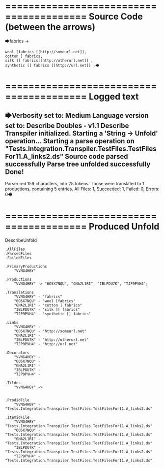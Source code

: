 ========================================
Source Code (between the arrows)
========================================

🡆fabrics ->

	wool [fabrics [[http://someurl.net]],
	cotton ] fabrics,
	silk ][ fabrics[[http://otherurl.net]] ,
	synthetic [] fabrics [[http://url.net]] ;🡄

========================================
Logged text
========================================

🡆Verbosity set to: Medium
Language version set to: Describe Doubles - v1.1
Describe Transpiler initialized.
Starting a 'String -> Unfold' operation...
Starting a parse operation on "Tests.Integration.Transpiler.TestFiles.TestFilesFor11.A_links2.ds"
Source code parsed successfully
Parse tree unfolded successfully
Done!
------------------------
Parser red 159 characters, into 25 tokens.
Those were translated to 1 productions, containing 5 entries.
All Files: 1, Succeeded: 1, Failed: 0, Errors: 0🡄

========================================
Produced Unfold
========================================

DescribeUnfold

    .AllFiles
    .ParsedFiles
    .FailedFiles

    .PrimaryProductions
        "VVNG4HBY" 

    .Productions
        "VVNG4HBY" -> "6O5X7NQU", "GNA2L1RI", "IBLPDU7K", "TJP9PVH4";

    .Translations
        "VVNG4HBY" - "fabrics"
        "6O5X7NQU" - "wool [fabrics"
        "GNA2L1RI" - "cotton ] fabrics"
        "IBLPDU7K" - "silk ][ fabrics"
        "TJP9PVH4" - "synthetic [] fabrics"

    .Links
        "VVNG4HBY" - 
        "6O5X7NQU" - "http://someurl.net"
        "GNA2L1RI" - 
        "IBLPDU7K" - "http://otherurl.net"
        "TJP9PVH4" - "http://url.net"

    .Decorators
        "VVNG4HBY" - 
        "6O5X7NQU" - 
        "GNA2L1RI" - 
        "IBLPDU7K" - 
        "TJP9PVH4" - 

    .Tildes
        "VVNG4HBY" -> 


    .ProdidFile
        "VVNG4HBY" - "Tests.Integration.Transpiler.TestFiles.TestFilesFor11.A_links2.ds"

    .ItemidFile
        "VVNG4HBY" - "Tests.Integration.Transpiler.TestFiles.TestFilesFor11.A_links2.ds"
        "6O5X7NQU" - "Tests.Integration.Transpiler.TestFiles.TestFilesFor11.A_links2.ds"
        "GNA2L1RI" - "Tests.Integration.Transpiler.TestFiles.TestFilesFor11.A_links2.ds"
        "IBLPDU7K" - "Tests.Integration.Transpiler.TestFiles.TestFilesFor11.A_links2.ds"
        "TJP9PVH4" - "Tests.Integration.Transpiler.TestFiles.TestFilesFor11.A_links2.ds"

